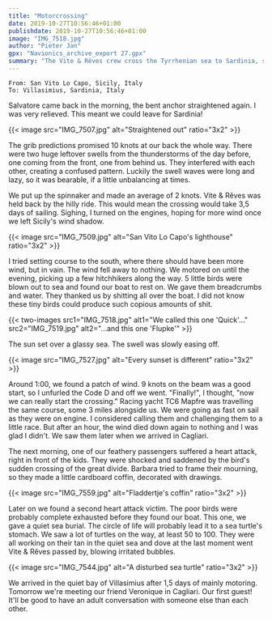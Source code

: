 ```yaml
---
title: "Motorcrossing"
date: 2019-10-27T10:56:46+01:00
publishdate: 2019-10-27T10:56:46+01:00
image: "IMG_7518.jpg"
author: "Pieter Jan"
gpx: "Navionics_archive_export 27.gpx"
summary: "The Vite & Rêves crew cross the Tyrrhenian sea to Sardinia, sadly largely on engine."
---
```


`From: San Vito Lo Capo, Sicily, Italy`<br/>
`To: Villasimius, Sardinia, Italy`

Salvatore came back in the morning, the bent anchor straightened again. I was very relieved. This meant we could leave for Sardinia!

{{< image src="IMG_7507.jpg" alt="Straightened out" ratio="3x2" >}}

The grib predictions promised 10 knots at our back the whole way. There were two huge leftover swells from the thunderstorms of the day before, one coming from the front, one from behind us. They interfered with each other, creating a confused pattern. Luckily the swell waves were long and lazy, so it was bearable, if a little unbalancing at times.

We put up the spinnaker and made an average of 2 knots. Vite & Rêves was held back by the hilly ride. This would mean the crossing would take 3,5 days of sailing. Sighing, I turned on the engines, hoping for more wind once we left Sicily's wind shadow.

{{< image src="IMG_7509.jpg" alt="San Vito Lo Capo's lighthouse" ratio="3x2" >}}

I tried setting course to the south, where there should have been more wind, but in vain. The wind fell away to nothing. We motored on until the evening, picking up a few hitchhikers along the way. 5 little birds were blown out to sea and found our boat to rest on. We gave them breadcrumbs and water. They thanked us by shitting all over the boat. I did not know these tiny birds could produce such copious amounts of shit.

{{< two-images src1="IMG_7518.jpg" alt1="We called this one 'Quick'..." src2="IMG_7519.jpg" alt2="...and this one 'Flupke'" >}}

The sun set over a glassy sea. The swell was slowly easing off.

{{< image src="IMG_7527.jpg" alt="Every sunset is different" ratio="3x2" >}}

Around 1:00, we found a patch of wind. 9 knots on the beam was a good start, so I unfurled the Code D and off we went. "Finally!", I thought, "now we can really start the crossing." Racing yacht TC6 Mapfre was travelling the same course, some 3 miles alongside us. We were going as fast on sail as they were on engine. I considered calling them and challenging them to a little race. But after an hour, the wind died down again to nothing and I was glad I didn't. We saw them later when we arrived in Cagliari.

The next morning, one of our feathery passengers suffered a heart attack, right in front of the kids. They were shocked and saddened by the bird's sudden crossing of the great divide. Barbara tried to frame their mourning, so they made a little cardboard coffin, decorated with drawings.

{{< image src="IMG_7559.jpg" alt="Fladdertje's coffin" ratio="3x2" >}}

Later on we found a second heart attack victim. The poor birds were probably complete exhausted before they found our boat. This one, we gave a quiet sea burial. The circle of life will probably lead it to a sea turtle's stomach. We saw a lot of turtles on the way, at least 50 to 100. They were all working on their tan in the quiet sea and dove at the last moment went Vite & Rêves passed by, blowing irritated bubbles.

{{< image src="IMG_7544.jpg" alt="A disturbed sea turtle" ratio="3x2" >}}

We arrived in the quiet bay of Villasimius after 1,5 days of mainly motoring. Tomorrow we're meeting our friend Veronique in Cagliari. Our first guest! It'll be good to have an adult conversation with someone else than each other.
